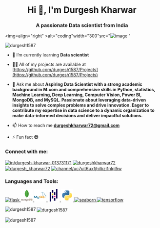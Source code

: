 <h1 align="center">Hi 👋, I'm Durgesh Kharwar</h1>
<h3 align="center">A passionate Data scientist from India</h3>

<img=align="right" >alt="coding"width="300"src="![image](https://github.com/durgesh1587/Durgesh_Kharwar/assets/138099212/364cbd65-b9da-484c-add7-0b9fcf97a99d)
"

<p align="left"> <img src="https://komarev.com/ghpvc/?username=durgesh1587&label=Profile%20views&color=0e75b6&style=flat" alt="durgesh1587" /> </p>

- 🌱 I’m currently learning **Data scientist**

- 👨‍💻 All of my projects are available at [https://github.com/durgesh1587/Projects](https://github.com/durgesh1587/Projects)

- 💬 Ask me about **Aspiring Data Scientist with a strong academic background in M.com and comprehensive skills in Python, statistics, Machine Learning, Deep Learning, Computer Vision, Power BI, MongoDB, and MySQL. Passionate about leveraging data-driven insights to solve complex problems and drive innovation. Eager to contribute my expertise in data science to a dynamic organization to make data-informed decisions and deliver impactful solutions.**

- 📫 How to reach me **durgeshkharwar72@gmail.com**

- ⚡ Fun fact **😊**

<h3 align="left">Connect with me:</h3>
<p align="left">
<a href="https://linkedin.com/in/in/durgesh-kharwar-013731171" target="blank"><img align="center" src="https://raw.githubusercontent.com/rahuldkjain/github-profile-readme-generator/master/src/images/icons/Social/linked-in-alt.svg" alt="in/durgesh-kharwar-013731171" height="30" width="40" /></a>
<a href="https://fb.com/durgeshkharwar72" target="blank"><img align="center" src="https://raw.githubusercontent.com/rahuldkjain/github-profile-readme-generator/master/src/images/icons/Social/facebook.svg" alt="durgeshkharwar72" height="30" width="40" /></a>
<a href="https://instagram.com/durgesh_kharwar72" target="blank"><img align="center" src="https://raw.githubusercontent.com/rahuldkjain/github-profile-readme-generator/master/src/images/icons/Social/instagram.svg" alt="durgesh_kharwar72" height="30" width="40" /></a>
<a href="https://www.youtube.com/c/channel/uc7uit6uxfjhilbzi1nlql5w" target="blank"><img align="center" src="https://raw.githubusercontent.com/rahuldkjain/github-profile-readme-generator/master/src/images/icons/Social/youtube.svg" alt="channel/uc7uit6uxfjhilbzi1nlql5w" height="30" width="40" /></a>
</p>

<h3 align="left">Languages and Tools:</h3>
<p align="left"> <a href="https://flask.palletsprojects.com/" target="_blank" rel="noreferrer"> <img src="https://www.vectorlogo.zone/logos/pocoo_flask/pocoo_flask-icon.svg" alt="flask" width="40" height="40"/> </a> <a href="https://www.mongodb.com/" target="_blank" rel="noreferrer"> <img src="https://raw.githubusercontent.com/devicons/devicon/master/icons/mongodb/mongodb-original-wordmark.svg" alt="mongodb" width="40" height="40"/> </a> <a href="https://www.mysql.com/" target="_blank" rel="noreferrer"> <img src="https://raw.githubusercontent.com/devicons/devicon/master/icons/mysql/mysql-original-wordmark.svg" alt="mysql" width="40" height="40"/> </a> <a href="https://pandas.pydata.org/" target="_blank" rel="noreferrer"> <img src="https://raw.githubusercontent.com/devicons/devicon/2ae2a900d2f041da66e950e4d48052658d850630/icons/pandas/pandas-original.svg" alt="pandas" width="40" height="40"/> </a> <a href="https://www.python.org" target="_blank" rel="noreferrer"> <img src="https://raw.githubusercontent.com/devicons/devicon/master/icons/python/python-original.svg" alt="python" width="40" height="40"/> </a> <a href="https://seaborn.pydata.org/" target="_blank" rel="noreferrer"> <img src="https://seaborn.pydata.org/_images/logo-mark-lightbg.svg" alt="seaborn" width="40" height="40"/> </a> <a href="https://www.tensorflow.org" target="_blank" rel="noreferrer"> <img src="https://www.vectorlogo.zone/logos/tensorflow/tensorflow-icon.svg" alt="tensorflow" width="40" height="40"/> </a> </p>

<p><img align="left" src="https://github-readme-stats.vercel.app/api/top-langs?username=durgesh1587&show_icons=true&locale=en&layout=compact" alt="durgesh1587" /></p>

<p>&nbsp;<img align="center" src="https://github-readme-stats.vercel.app/api?username=durgesh1587&show_icons=true&locale=en" alt="durgesh1587" /></p>

<p><img align="center" src="https://github-readme-streak-stats.herokuapp.com/?user=durgesh1587&" alt="durgesh1587" /></p>
